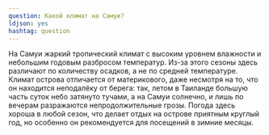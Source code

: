 ```yaml
---
question: Какой климат на Самуи?
ldjson: yes
hashtag: question
---
```


   На Самуи жаркий тропический климат с высоким уровнем влажности и небольшим годовым разбросом температур. Из-за этого сезоны здесь различают по количеству осадков, а не по средней температуре. Климат острова отличается от материкового, даже несмотря на то, что он находится неподалёку от берега: так, летом в Таиланде большую часть суток небо затянуто тучами, а на Самуи солнечно, и лишь по вечерам разражаются непродолжительные грозы. Погода здесь хороша в любой сезон, что делает отдых на острове приятным круглый год, но особенно он рекомендуется для посещений в зимние месяцы.
   
